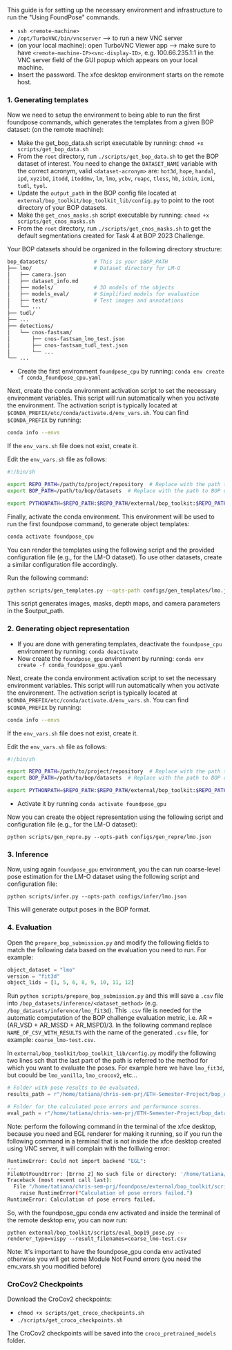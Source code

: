 This guide is for setting up the necessary environment and infrastructure to run the "Using FoundPose" commands.
 - `ssh <remote-machine>`
 - `/opt/TurboVNC/bin/vncserver` --> to run a new VNC server
 - (on your local machine): open TurboVNC Viewer app --> make sure to have `<remote-machine-IP><vnc-display-ID>`, e.g. 100.66.235.1:1 in the VNC server field of the GUI popup which appears on your local machine. 
- Insert the password. The xfce desktop environment starts on the remote host.

### 1. Generating templates <a name="render-the-templates"></a>
Now we need to setup the environment to being able to run the first foundpose commands, which generates the templates from a given BOP dataset:
(on the remote machine):
- Make the get_bop_data.sh script executable by running: `chmod +x scripts/get_bop_data.sh`
- From the `root` directory, run `./scripts/get_bop_data.sh` to get the BOP dataset of interest. You need to change the `DATASET_NAME` variable with the correct acronym, valid `<dataset-acronym>` are: `hot3d`, `hope`, `handal`, `ipd`, `xyzibd`, `itodd`, `itoddmv`, `lm`, `lmo`, `ycbv`, `ruapc`, `tless`, `hb`, `icbin`, `icmi`, `tudl`, `tyol`.
- Update the ```output_path``` in the BOP config file located at ```external/bop_toolkit/bop_toolkit_lib/config.py```  to point to the root directory of your BOP datasets.
- Make the `get_cnos_masks.sh` script executable by running: `chmod +x scripts/get_cnos_masks.sh`
- From the `root` directory, run `./scripts/get_cnos_masks.sh` to get the default segmentations created for Task 4 at BOP 2023 Challenge.

Your BOP datasets should be organized in the following directory structure:
```bash
bop_datasets/               # This is your $BOP_PATH
├── lmo/                    # Dataset directory for LM-O
│   ├── camera.json
│   ├── dataset_info.md
│   ├── models/             # 3D models of the objects
│   ├── models_eval/        # Simplified models for evaluation
│   ├── test/               # Test images and annotations
│   └── ...
├── tudl/ 
├── ...
├── detections/
│   └── cnos-fastsam/
│       ├── cnos-fastsam_lmo_test.json
│       ├── cnos-fastsam_tudl_test.json
│       └── ...
└── ...
```

- Create the first environment `foundpose_cpu` by running:
`conda env create -f conda_foundpose_cpu.yaml`

Next, create the conda environment activation script to set the necessary environment variables. This script will run automatically when you activate the environment. The activation script is typically located at ```$CONDA_PREFIX/etc/conda/activate.d/env_vars.sh```. You can find ```$CONDA_PREFIX``` by running:
```bash
conda info --envs
```
If the ```env_vars.sh``` file does not exist, create it. 

Edit the ```env_vars.sh``` file as follows:

```bash
#!/bin/sh

export REPO_PATH=/path/to/project/repository  # Replace with the path to the project (root).
export BOP_PATH=/path/to/bop/datasets  # Replace with the path to BOP datasets created before.

export PYTHONPATH=$REPO_PATH:$REPO_PATH/external/bop_toolkit:$REPO_PATH/external/dinov2
```

Finally, activate the conda environment. This environment will be used to run the first foundpose command, to generate object templates:
```bash
conda activate foundpose_cpu
```

You can render the templates using the following script and the provided configuration file (e.g., for the LM-O dataset). To use other datasets, create a similar configuration file accordingly. 

Run the following command:

```bash
python scripts/gen_templates.py --opts-path configs/gen_templates/lmo.json
```
This script generates images, masks, depth maps, and camera parameters in the $output_path.

### 2. Generating object representation <a name="create-object-representation"></a>
- If you are done with generating templates, deactivate the `foundpose_cpu` environment by running: `conda deactivate`
- Now create the `foundpose_gpu` environment by running:
`conda env create -f conda_foundpose_gpu.yaml`

Next, create the conda environment activation script to set the necessary environment variables. This script will run automatically when you activate the environment. The activation script is typically located at ```$CONDA_PREFIX/etc/conda/activate.d/env_vars.sh```. You can find ```$CONDA_PREFIX``` by running:
```bash
conda info --envs
```
If the ```env_vars.sh``` file does not exist, create it. 

Edit the ```env_vars.sh``` file as follows:

```bash
#!/bin/sh

export REPO_PATH=/path/to/project/repository  # Replace with the path to the project (root).
export BOP_PATH=/path/to/bop/datasets  # Replace with the path to BOP datasets created before.

export PYTHONPATH=$REPO_PATH:$REPO_PATH/external/bop_toolkit:$REPO_PATH/external/dinov2
```
- Activate it by running `conda activate foundpose_gpu`

Now you can create the object representation using the following script and configuration file (e.g., for the LM-O dataset):

```
python scripts/gen_repre.py --opts-path configs/gen_repre/lmo.json
```

### 3. Inference <a name="run-pose-estimation"></a>
Now, using again `foundpose_gpu` environment, you the can run coarse-level pose estimation for the LM-O dataset using the following script and configuration file:  
```
python scripts/infer.py --opts-path configs/infer/lmo.json
```
This will generate output poses in the BOP format.

### 4. Evaluation <a name="pose-evaluation"></a>
Open the `prepare_bop_submission.py` and modify the following fields to match the following data based on the evaluation you need to run. For example:

```python
object_dataset = "lmo"
version = "fit3d"
object_lids = [1, 5, 6, 8, 9, 10, 11, 12]
```

Run `python scripts/prepare_bop_submission.py` and this will save a `.csv` file into `/bop_datasets/inference/<dataset_method>` (e.g. `/bop_datasets/inference/lmo_fit3d`). This `.csv` file is needed for the automatic computation of the BOP challenge evaluation metric, i.e. AR = (AR_VSD + AR_MSSD + AR_MSPD)/3. In the following command replace `NAME_OF_CSV_WITH_RESULTS` with the name of the generated `.csv` file, for example: `coarse_lmo-test.csv`.

In `external/bop_toolkit/bop_toolkit_lib/config.py` modify the following two lines sch that the last part of the path is referred to the method for which you want to evaluate the poses. For example here we have `lmo_fit3d`, but coould be `lmo_vanilla`, `lmo_crocov2`, etc...

```python
# Folder with pose results to be evaluated.
results_path = r"/home/tatiana/chris-sem-prj/ETH-Semester-Project/bop_datasets/inference/lmo_fit3d/"

# Folder for the calculated pose errors and performance scores.
eval_path = r"/home/tatiana/chris-sem-prj/ETH-Semester-Project/bop_datasets/inference/lmo_fit3d/"
```

Note: perform the following command in the terminal of the xfce desktop, because you need and EGL renderer for making it running, so if you run the following command in a terminal that is not inside the xfce desktop created using VNC server, it will complain with the folllwing error:

```bash
RuntimeError: Could not import backend "EGL":
...
FileNotFoundError: [Errno 2] No such file or directory: '/home/tatiana/chris-sem-prj/foundpose/bop_datasets/inference/lmo_v1/tmp1742033686/worker_0.json'
Traceback (most recent call last):
  File "/home/tatiana/chris-sem-prj/foundpose/external/bop_toolkit/scripts/eval_bop19_pose.py", line 186, in <module>
    raise RuntimeError("Calculation of pose errors failed.")
RuntimeError: Calculation of pose errors failed.
```

So, with the foundpose_gpu conda env activated and inside the terminal of the remote desktop env, you can now run: 
```
python external/bop_toolkit/scripts/eval_bop19_pose.py --renderer_type=vispy --result_filenames=coarse_lmo-test.csv
```

Note: It's important to have the foundpose_gpu conda env activated otherwise you will get some Module Not Found errors (you need the env_vars.sh you modified before)


### CroCov2 Checkpoints <a name="croco-checkpoints"></a>
Download the CroCov2 checkpoints:
- `chmod +x scripts/get_croco_checkpoints.sh`
- `./scripts/get_croco_checkpoints.sh`

The CroCov2 checkpoints will be saved into the `croco_pretrained_models` folder.